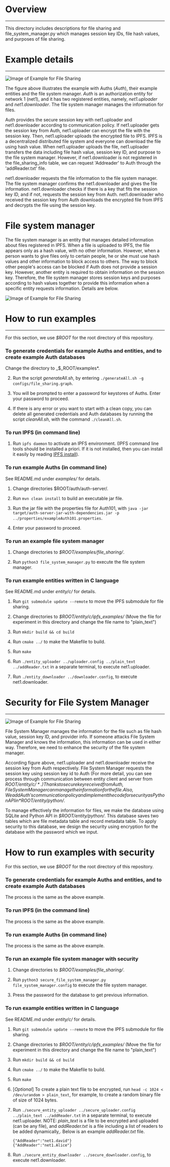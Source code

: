 # Overview
---
This directory includes descriptions for file sharing and file_system_manager.py which manages session key IDs, file hash values, and purposes of file sharing.


# Example details
---
![Image of Example for File Sharing](figures/example_description.png)

The figure above illustrates the example with Auths (*Auth*), their example entities and the file system manager. *Auth* is an authorization entity for network 1 (net1), and it has two registered entities, namely, *net1.uploader* and *net1.downloader*. The file system manager manages the information for files.

Auth provides the secure session key with net1.uploader and net1.downloader according to communication policy. If net1.uploader gets the session key from Auth, net1.uploader can encrypt the file with the session key. Then, net1.uploader uploads the encrypted file to IPFS. IPFS is a decentralized distributed file system and everyone can download the file using hash value. When net1.uploader uploads the file, net1.uploader transfers the data including file hash value, session key ID, and purpose to the file system manager. However, if net1.downloader is not registered in the file_sharing_info table, we can request 'Addreader' to Auth through the 'addReader.txt' file.

net1.downloader requests the file information to the file system manager. The file system manager confirms the net1.downloader and gives the file information. 
net1.downloader checks if there is a key that fits the session key ID, and if not, requests the session key from Auth. net1.downloader who received the session key from Auth downloads the encrypted file from IPFS and decrypts the file using the session key.

# File system manager
The file system manager is an entity that manages detailed information about files registered in IPFS. When a file is uploaded to IPFS, the file appears only as a hash value, with no other information. However, when a person wants to give files only to certain people, he or she must use hash values and other information to block access to others. The way to block other people's access can be blocked if Auth does not provide a session key. However, another entity is required to obtain information on the session key. Therefore, the file system manager stores session keys and purposes according to hash values together to provide this information when a specific entity requests information. Details are below.

![Image of Example for File Sharing](figures/file_system_manager.png)



# How to run examples
---
For this section, we use *$ROOT* for the root directory of this repository.

### To generate credentials for example Auths and entities, and to create example Auth databases
Change the directory to _$_ROOT/examples*.

2. Run the script *generateAll.sh*, by entering `./generateAll.sh -g configs/file_sharing.graph`.

3. You will be prompted to enter a password for keystores of Auths. Enter your password to proceed.

4. If there is any error or you want to start with a clean copy, you can delete all generated credentials and Auth databases by running the script *cleanAll.sh*, with the command `./cleanAll.sh`.

### To run IPFS (in command line)
1. Run `ipfs daemon` to activate an IPFS environment. (IPFS command line tools should be installed a priori. If it is not installed, then you can install it easily by reading [IPFS install](https://docs.ipfs.tech/install/command-line/#install-official-binary-distributions)).

### To run example Auths (in command line)
See README.md under *examples/* for details.
1. Change directories $ROOT/auth/auth-server/.

2. Run `mvn clean install` to build an executable jar file.

3. Run the jar file with the properties file for Auth101, with `java -jar target/auth-server-jar-with-dependencies.jar -p ../properties/exampleAuth101.properties`.

4. Enter your password to proceed.

### To run an example file system manager

1. Change directories to *$ROOT/examples/file_sharing/*.

2. Run `python3 file_system_manager.py` to execute the file system manager.

### To run example entities written in C language
See README.md under *entity/c/* for details.

1. Run `git submodule update --remote` to move the IPFS submodule for file sharing.

2. Change directories to *$ROOT/entity/c/ipfs_examples/* (Move the file for experiment in this directory and change the file name to "plain_text")

3. Run `mkdir build && cd build`

4. Run `cmake ../` to make the Makefile to build.

5. Run `make` 

6. Run `./entity_uploader ../uploader.config ../plain_text ../addReader.txt` in a separate terminal, to execute net1.uploader.

7. Run `./entity_downloader ../downloader.config`, to execute net1.downloader.

# Security for File System Manager
---
![Image of Example for File Sharing](figures/secure_file_system_manager.png)

File System Manager manages the information for the file such as file hash value, session key ID, and provider info. If someone attacks File System Manager and knows the information, this information can be used in either way. Therefore, we need to enhance the security of the file system manager. 

According figure above, net1.uploader and net1.downloader receive the session key from Auth respectively. File System Manager requests the session key using session key id to Auth (For more detail, you can see process through communication between entity client and server from *$ROOT/entity/c/*.) Thanks to secure key received from Auth, File System Manager can manage the information for the file. Also, We add Auth's communication policy and implement the code for security as Python API in *$ROOT/entity/python/*.

To manage effectively the information for files, we make the database using SQLite and Python API in *$ROOT/entity/python/*. This database saves two tables which are file metadata table and record metadata table. To apply security to this database, we design the security using encryption for the database with the password which we input.

# How to run examples with security

For this section, we use *$ROOT* for the root directory of this repository.

### To generate credentials for example Auths and entities, and to create example Auth databases

The process is the same as the above example.

### To run IPFS (in the command line)

The process is the same as the above example.

### To run example Auths (in command line)

The process is the same as the above example.

### To run an example file system manager with security

1. Change directories to *$ROOT/examples/file_sharing/*.

2. Run `python3 secure_file_system_manager.py file_system_manager.config` to execute the file system manager.

3. Press the password for the database to get previous information.

### To run example entities written in C language

See README.md under *entity/c/* for details.

1. Run `git submodule update --remote` to move the IPFS submodule for file sharing.

2. Change directories to *$ROOT/entity/c/ipfs_examples/* (Move the file for experiment in this directory and change the file name to "plain_text")

3. Run `mkdir build && cd build`

4. Run `cmake ../` to make the Makefile to build.

5. Run `make` 

6. [*Optional*] To create a plain text file to be encrypted, run `head -c 1024 < /dev/urandom > plain_text`, for example, to create a random binary file of size of 1024 bytes.

7. Run `./secure_entity_uploader ../secure_uploader.config ../plain_text ../addReader.txt` in a separate terminal, to execute net1.uploader. NOTE: *plain_text* is a file to be encrypted and uploaded (can be any file), and *addReader.txt* is a file including a list of readers to be added dynamically,. Below is an example *addReader.txt* file.
   ```
   {"AddReader":"net1.david"}
   {"AddReader":"net1.Alice"}
   ```

9. Run `./secure_entity_downloader ../secure_downloader.config`, to execute net1.downloader.
